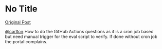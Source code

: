 # No Title

[Original Post](https://discourse.onlinedegree.iitm.ac.in/t/169029/129)

<p><a class="mention" href="/u/carlton">@carlton</a> How to do the GitHub Actions questions as it is a cron job based but need manual trigger for the eval script to verify. If done without cron job the portal complains.</p>
